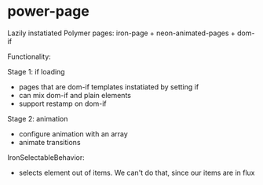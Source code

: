 # power-page
Lazily instatiated Polymer pages: iron-page + neon-animated-pages + dom-if

Functionality:

Stage 1: if loading
- pages that are dom-if templates instatiated by setting if
- can mix dom-if and plain elements
- support restamp on dom-if

Stage 2: animation
- configure animation with an array
- animate transitions


IronSelectableBehavior:
- selects element out of items. We can't do that, since our items are in flux

